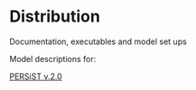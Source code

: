 # Distribution
Documentation, executables and model set ups

Model descriptions for:

[PERSiST v.2.0](https://docs.google.com/document/d/1YWPrBbIlFQeijEavWhcfsfaBSgqLyHuztNmIAttrRCM/edit?usp=sharing)
